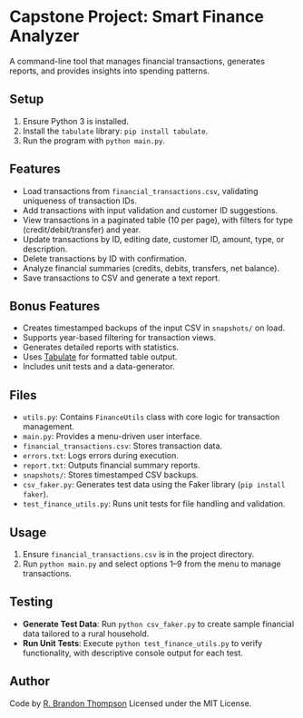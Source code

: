 # Capstone Project: Smart Finance Analyzer

A command-line tool that manages financial transactions, generates reports, and provides insights into spending patterns.

## Setup
1. Ensure Python 3 is installed.
2. Install the `tabulate` library: `pip install tabulate`.
4. Run the program with `python main.py`.

## Features

- Load transactions from `financial_transactions.csv`, validating uniqueness of transaction IDs.
- Add transactions with input validation and customer ID suggestions.
- View transactions in a paginated table (10 per page), with filters for type (credit/debit/transfer) and year.
- Update transactions by ID, editing date, customer ID, amount, type, or description.
- Delete transactions by ID with confirmation.
- Analyze financial summaries (credits, debits, transfers, net balance).
- Save transactions to CSV and generate a text report.

## Bonus Features

- Creates timestamped backups of the input CSV in `snapshots/` on load.
- Supports year-based filtering for transaction views.
- Generates detailed reports with statistics.
- Uses [Tabulate](https://pypi.org/project/tabulate/) for formatted table output.
- Includes unit tests and a data-generator.

## Files

- `utils.py`: Contains `FinanceUtils` class with core logic for transaction management.
- `main.py`: Provides a menu-driven user interface.
- `financial_transactions.csv`: Stores transaction data.
- `errors.txt`: Logs errors during execution.
- `report.txt`: Outputs financial summary reports.
- `snapshots/`: Stores timestamped CSV backups.
- `csv_faker.py`: Generates test data using the Faker library (`pip install faker`).
- `test_finance_utils.py`: Runs unit tests for file handling and validation.

## Usage

1. Ensure `financial_transactions.csv` is in the project directory.
2. Run `python main.py` and select options 1–9 from the menu to manage transactions.

## Testing

- **Generate Test Data**: Run `python csv_faker.py` to create sample financial data tailored to a rural household.
- **Run Unit Tests**: Execute `python test_finance_utils.py` to verify functionality, with descriptive console output for each test.

## Author

Code by [R. Brandon Thompson](https://www.linkedin.com/in/appaltech/) 
Licensed under the MIT License.